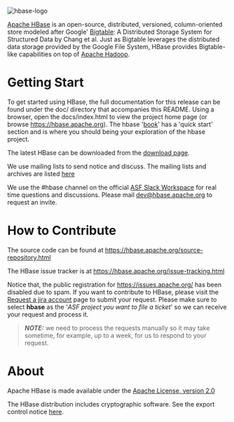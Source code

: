 <!--
Licensed to the Apache Software Foundation (ASF) under one
or more contributor license agreements.  See the NOTICE file
distributed with this work for additional information
regarding copyright ownership.  The ASF licenses this file
to you under the Apache License, Version 2.0 (the
"License"); you may not use this file except in compliance
with the License.  You may obtain a copy of the License at

  http://www.apache.org/licenses/LICENSE-2.0

Unless required by applicable law or agreed to in writing,
software distributed under the License is distributed on an
"AS IS" BASIS, WITHOUT WARRANTIES OR CONDITIONS OF ANY
KIND, either express or implied.  See the License for the
specific language governing permissions and limitations
under the License.
-->

![hbase-logo](https://hbase.apache.org/images/hbase_logo_with_orca_large.png)

[Apache HBase](https://hbase.apache.org) is an open-source, distributed, versioned, column-oriented store modeled after Google' [Bigtable](https://research.google.com/archive/bigtable.html): A Distributed Storage System for Structured Data by Chang et al. Just as Bigtable leverages the distributed data storage provided by the Google File System, HBase provides Bigtable-like capabilities on top of [Apache Hadoop](https://hadoop.apache.org/).

# Getting Start
To get started using HBase, the full documentation for this release can be found under the doc/ directory that accompanies this README. Using a browser, open the docs/index.html to view the project home page (or browse https://hbase.apache.org). The hbase '[book](https://hbase.apache.org/book.html)' has a 'quick start' section and is where you should being your exploration of the hbase project.

The latest HBase can be downloaded from the [download page](https://hbase.apache.org/downloads.html).

We use mailing lists to send notice and discuss. The mailing lists and archives are listed [here](http://hbase.apache.org/mail-lists.html)

We use the #hbase channel on the official [ASF Slack Workspace](https://the-asf.slack.com/) for real time questions and discussions. Please mail dev@hbase.apache.org to request an invite.

# How to Contribute
The source code can be found at https://hbase.apache.org/source-repository.html

The HBase issue tracker is at https://hbase.apache.org/issue-tracking.html

Notice that, the public registration for https://issues.apache.org/ has been disabled due to spam. If you want to contribute to HBase, please visit the [Request a jira account](https://selfserve.apache.org/jira-account.html) page to submit your request. Please make sure to select **hbase** as the '_ASF project you want to file a ticket_' so we can receive your request and process it.

> **_NOTE:_** we need to process the requests manually so it may take sometime, for example, up to a week, for us to respond to your request.

# About
Apache HBase is made available under the [Apache License, version 2.0](https://hbase.apache.org/license.html)

The HBase distribution includes cryptographic software. See the export control notice [here](https://hbase.apache.org/export_control.html).
